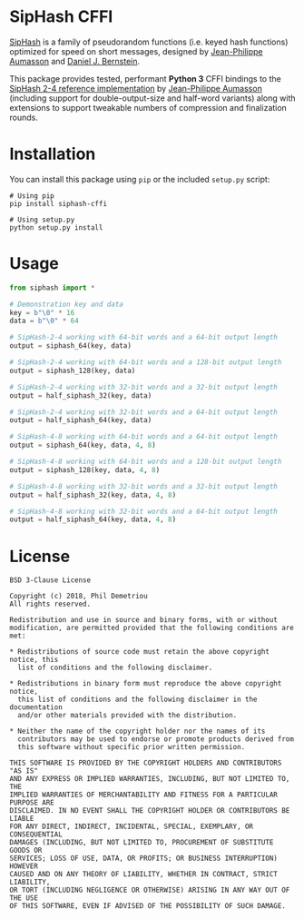 # SipHash CFFI

[SipHash](https://131002.net/siphash/) is a family of pseudorandom functions (i.e. keyed hash functions) optimized for speed on short messages, designed by [Jean-Philippe Aumasson](https://131002.net/) and [Daniel J. Bernstein](https://cr.yp.to/).

This package provides tested, performant **Python 3** CFFI bindings to the [SipHash 2-4 reference implementation](https://github.com/veorq/SipHash) by [Jean-Philippe Aumasson](https://github.com/veorq) (including support for double-output-size and half-word variants) along with extensions to support tweakable numbers of compression and finalization rounds.

# Installation

You can install this package using `pip` or the included `setup.py` script:

    # Using pip
    pip install siphash-cffi
    
    # Using setup.py
    python setup.py install

# Usage

```python
from siphash import *

# Demonstration key and data
key = b"\0" * 16
data = b"\0" * 64

# SipHash-2-4 working with 64-bit words and a 64-bit output length
output = siphash_64(key, data)

# SipHash-2-4 working with 64-bit words and a 128-bit output length
output = siphash_128(key, data)

# SipHash-2-4 working with 32-bit words and a 32-bit output length
output = half_siphash_32(key, data)

# SipHash-2-4 working with 32-bit words and a 64-bit output length
output = half_siphash_64(key, data)

# SipHash-4-8 working with 64-bit words and a 64-bit output length
output = siphash_64(key, data, 4, 8)

# SipHash-4-8 working with 64-bit words and a 128-bit output length
output = siphash_128(key, data, 4, 8)

# SipHash-4-8 working with 32-bit words and a 32-bit output length
output = half_siphash_32(key, data, 4, 8)

# SipHash-4-8 working with 32-bit words and a 64-bit output length
output = half_siphash_64(key, data, 4, 8)
```

# License
```text
BSD 3-Clause License

Copyright (c) 2018, Phil Demetriou
All rights reserved.

Redistribution and use in source and binary forms, with or without
modification, are permitted provided that the following conditions are met:

* Redistributions of source code must retain the above copyright notice, this
  list of conditions and the following disclaimer.

* Redistributions in binary form must reproduce the above copyright notice,
  this list of conditions and the following disclaimer in the documentation
  and/or other materials provided with the distribution.

* Neither the name of the copyright holder nor the names of its
  contributors may be used to endorse or promote products derived from
  this software without specific prior written permission.

THIS SOFTWARE IS PROVIDED BY THE COPYRIGHT HOLDERS AND CONTRIBUTORS "AS IS"
AND ANY EXPRESS OR IMPLIED WARRANTIES, INCLUDING, BUT NOT LIMITED TO, THE
IMPLIED WARRANTIES OF MERCHANTABILITY AND FITNESS FOR A PARTICULAR PURPOSE ARE
DISCLAIMED. IN NO EVENT SHALL THE COPYRIGHT HOLDER OR CONTRIBUTORS BE LIABLE
FOR ANY DIRECT, INDIRECT, INCIDENTAL, SPECIAL, EXEMPLARY, OR CONSEQUENTIAL
DAMAGES (INCLUDING, BUT NOT LIMITED TO, PROCUREMENT OF SUBSTITUTE GOODS OR
SERVICES; LOSS OF USE, DATA, OR PROFITS; OR BUSINESS INTERRUPTION) HOWEVER
CAUSED AND ON ANY THEORY OF LIABILITY, WHETHER IN CONTRACT, STRICT LIABILITY,
OR TORT (INCLUDING NEGLIGENCE OR OTHERWISE) ARISING IN ANY WAY OUT OF THE USE
OF THIS SOFTWARE, EVEN IF ADVISED OF THE POSSIBILITY OF SUCH DAMAGE.
```